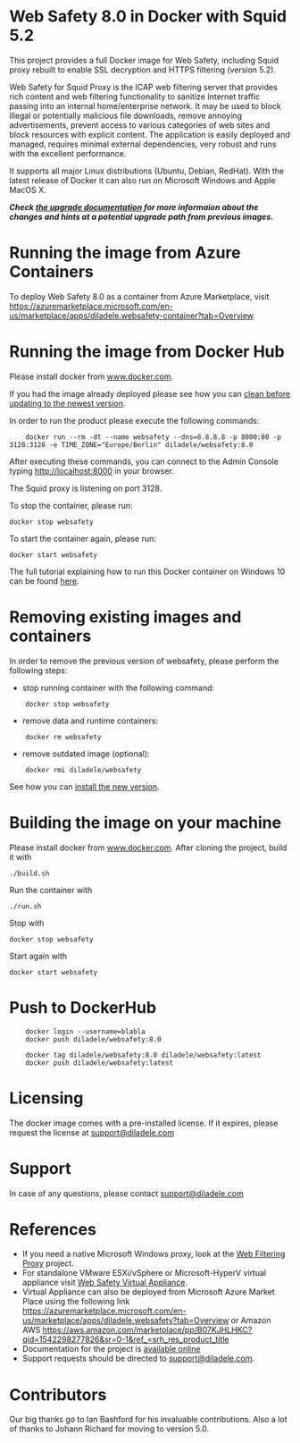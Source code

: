 Web Safety 8.0 in Docker with Squid 5.2
=======================================

This project provides a full Docker image for Web Safety, including Squid proxy rebuilt to enable SSL decryption and HTTPS filtering (version 5.2).

Web Safety for Squid Proxy is the ICAP web filtering server that provides rich content and web filtering functionality to sanitize Internet traffic passing into an internal home/enterprise network. It may be used to block illegal or potentially malicious file downloads, remove annoying advertisements, prevent access to various categories of web sites and block resources with explicit content. The application is easily deployed and managed, requires minimal external dependencies, very robust and runs with the excellent performance. 

It supports all major Linux distributions (Ubuntu, Debian, RedHat). With the latest release of Docker it can also run on Microsoft Windows and Apple MacOS X.

***Check [the upgrade documentation](https://docs.diladele.com/administrator_guide_stable/upgrade/index.html) for more informaion about the changes and hints at a potential upgrade path from previous images.***

# Running the image from Azure Containers

To deploy Web Safety 8.0 as a container from Azure Marketplace, visit https://azuremarketplace.microsoft.com/en-us/marketplace/apps/diladele.websafety-container?tab=Overview.

# Running the image from Docker Hub

Please install docker from www.docker.com.

If you had the image already deployed please see how you can [clean before updating to the newest version](#removing-existing-images-and-containers).

In order to run the product please execute the following commands:
```
    docker run --rm -dt --name websafety --dns=8.8.8.8 -p 8000:80 -p 3128:3128 -e TIME_ZONE="Europe/Berlin" diladele/websafety:8.0
```
After executing these commands, you can connect to the Admin Console typing [http://localhost:8000](http://localhost:8000) in your browser.

The Squid proxy is listening on port 3128. 

To stop the container, please run:

    docker stop websafety

To start the container again, please run:

    docker start websafety

The full tutorial explaining how to run this Docker container on Windows 10 can be found [here](https://docs.diladele.com/docker/docker_windows_10/index.html).

# Removing existing images and containers

In order to remove the previous version of websafety, please perform the following steps:
  * stop running container with the following command:
```
    docker stop websafety
```

  * remove data and runtime containers:
```
    docker rm websafety 
```

  * remove outdated image (optional):
```
    docker rmi diladele/websafety
```
See how you can [install the new version](#running-the-image-from-docker-hub).

# Building the image on your machine

Please install docker from www.docker.com. After cloning the project, build it with

    ./build.sh

Run the container with

    ./run.sh

Stop with

    docker stop websafety

Start again with

    docker start websafety

# Push to DockerHub

```
    docker login --username=blabla
    docker push diladele/websafety:8.0
    
    docker tag diladele/websafety:8.0 diladele/websafety:latest
    docker push diladele/websafety:latest
```

# Licensing

The docker image comes with a pre-installed license. If it expires, please request the license at support@diladele.com

# Support

In case of any questions, please contact support@diladele.com

# References

* If you need a native Microsoft Windows proxy, look at the [Web Filtering Proxy](https://webproxy.diladele.com/) project.
* For standalone VMware ESXi/vSphere or Microsoft-HyperV virtual appliance visit [Web Safety Virtual Appliance](https://www.diladele.com/download.html).
* Virtual Appliance can also be deployed from Microsoft Azure Market Place using the following link https://azuremarketplace.microsoft.com/en-us/marketplace/apps/diladele.websafety?tab=Overview or Amazon AWS https://aws.amazon.com/marketplace/pp/B07KJHLHKC?qid=1542298277826&sr=0-1&ref_=srh_res_product_title
* Documentation for the project is [available online](https://docs.diladele.com)
* Support requests should be directed to support@diladele.com.

# Contributors

Our big thanks go to Ian Bashford for his invaluable contributions. Also a lot of thanks to Johann Richard for moving to version 5.0.
